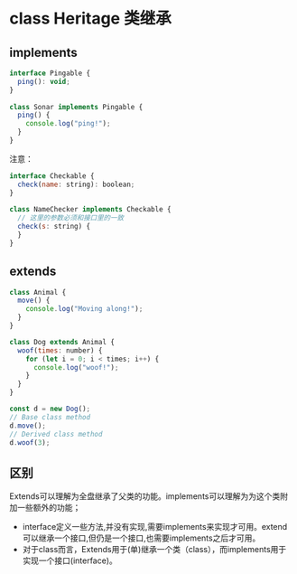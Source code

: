 # class Heritage 类继承

## implements

```js
interface Pingable {
  ping(): void;
}
 
class Sonar implements Pingable {
  ping() {
    console.log("ping!");
  }
}
```

注意：

```js
interface Checkable {
  check(name: string): boolean;
}
 
class NameChecker implements Checkable {
  // 这里的参数必须和接口里的一致
  check(s: string) {
  }
}
```

## extends

```js
class Animal {
  move() {
    console.log("Moving along!");
  }
}

class Dog extends Animal {
  woof(times: number) {
    for (let i = 0; i < times; i++) {
      console.log("woof!");
    }
  }
}

const d = new Dog();
// Base class method
d.move();
// Derived class method
d.woof(3);
```

## 区别

Extends可以理解为全盘继承了父类的功能。implements可以理解为为这个类附加一些额外的功能；
- interface定义一些方法,并没有实现,需要implements来实现才可用。extend可以继承一个接口,但仍是一个接口,也需要implements之后才可用。
- 对于class而言，Extends用于(单)继承一个类（class），而implements用于实现一个接口(interface)。